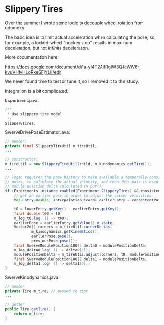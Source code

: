# Slippery Tires

Over the summer I wrote some logic to decouple wheel rotation from odometry.

The basic idea is to limit actual acceleration when calculating the pose, so,
for example, a locked-wheel "hockey stop" results in maximum deceleration, but
not *infinite* deceleration.

More documentation here:

https://docs.google.com/document/d/1a-yI4T2AifRgIW3QJcWiV6-kvuVHfvHLoRkeGFjYLiI/edit

We never found time to test or tune it, so I removed it to this study.

Integration is a bit complicated.

Experiment.java:
```java
/**
 * Use slippery tire model
 */
SlipperyTires,
```

SwerveDrivePoseEstimator.java:
```java
// member:
private final SlipperyTireUtil m_tireUtil;
...

// constructor:
m_tireUtil = new SlipperyTireUtil(child, m_kinodynamics.getTire());
...

// logic requires the pose history to make available a temporally-consistent pair of
// poses, to calculate the actual velocity, and then this pair is used to adjust
// module position delta calculated in put():
if (Experiments.instance.enabled(Experiment.SlipperyTires) && consistentPair.size() > 1) {
    // get an earlier pose in order to adjust the corner velocities
    Map.Entry<Double, InterpolationRecord> earlierEntry = consistentPair.get(1);

    t0 = lowerEntry.getKey() - earlierEntry.getKey();
    final double t00 = t0;
    m_log_t0.log( () -> t00);
    earlierPose = earlierEntry.getValue().m_state;
    Vector2d[] corners = m_tireUtil.cornerDeltas(
            m_kinodynamics.getKinematics(),
            earlierPose.pose(),
            previousPose.pose());
    final SwerveModulePosition100[] delta0 = modulePositionDelta;
    m_log_delta0.log( () -> delta0[0]);
    modulePositionDelta = m_tireUtil.adjust(corners, t0, modulePositionDelta, t1);
    final SwerveModulePosition100[] delta1 = modulePositionDelta;
    m_log_delta1.log( () -> delta1[0]);
}

```

SwerveKinodynamics.java:
```java
// member
private Tire m_tire; // passed to ctor
...

// getter
public Tire getTire() {
    return m_tire;
}
```

